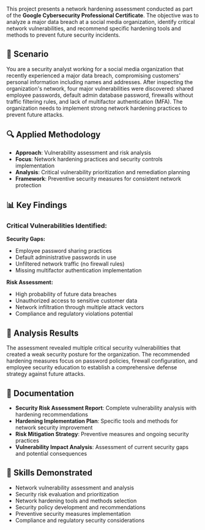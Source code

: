 
This project presents a network hardening assessment conducted as part of the **Google Cybersecurity Professional Certificate**. The objective was to analyze a major data breach at a social media organization, identify critical network vulnerabilities, and recommend specific hardening tools and methods to prevent future security incidents.

## 🎯 Scenario

You are a security analyst working for a social media organization that recently experienced a major data breach, compromising customers' personal information including names and addresses. After inspecting the organization's network, four major vulnerabilities were discovered: shared employee passwords, default admin database password, firewalls without traffic filtering rules, and lack of multifactor authentication (MFA). The organization needs to implement strong network hardening practices to prevent future attacks.

## 🔍 Applied Methodology

- **Approach**: Vulnerability assessment and risk analysis
- **Focus**: Network hardening practices and security controls implementation
- **Analysis**: Critical vulnerability prioritization and remediation planning
- **Framework**: Preventive security measures for consistent network protection

## 📊 Key Findings

### **Critical Vulnerabilities Identified:**

**Security Gaps:**

- Employee password sharing practices
- Default administrative passwords in use
- Unfiltered network traffic (no firewall rules)
- Missing multifactor authentication implementation

**Risk Assessment:**

- High probability of future data breaches
- Unauthorized access to sensitive customer data
- Network infiltration through multiple attack vectors
- Compliance and regulatory violations potential

## 🎯 Analysis Results

The assessment revealed multiple critical security vulnerabilities that created a weak security posture for the organization. The recommended hardening measures focus on password policies, firewall configuration, and employee security education to establish a comprehensive defense strategy against future attacks.

## 📁 Documentation

- **Security Risk Assessment Report**: Complete vulnerability analysis with hardening recommendations
- **Hardening Implementation Plan**: Specific tools and methods for network security improvement
- **Risk Mitigation Strategy**: Preventive measures and ongoing security practices
- **Vulnerability Impact Analysis**: Assessment of current security gaps and potential consequences

## 💼 Skills Demonstrated

- Network vulnerability assessment and analysis
- Security risk evaluation and prioritization
- Network hardening tools and methods selection
- Security policy development and recommendations
- Preventive security measures implementation
- Compliance and regulatory security considerations